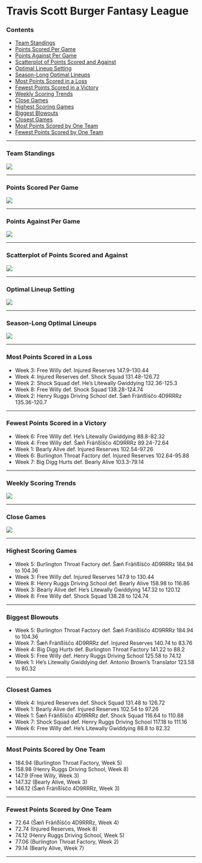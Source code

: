 Travis Scott Burger Fantasy League
================

### Contents

- [Team Standings](#team-standings)
- [Points Scored Per Game](#points-scored-per-game)
- [Points Against Per Game](#points-against-per-game)
- [Scatterplot of Points Scored and
  Against](#scatterplot-of-points-scored-and-against)
- [Optimal Lineup Setting](#optimal-lineup-setting)
- [Season-Long Optimal Lineups](#season-long-optimal-lineups)
- [Most Points Scored in a Loss](#most-points-scored-in-a-loss)
- [Fewest Points Scored in a
  Victory](#fewest-points-scored-in-a-victory)
- [Weekly Scoring Trends](#weekly-scoring-trends)
- [Close Games](#close-games)
- [Highest Scoring Games](#highest-scoring-games)
- [Biggest Blowouts](#biggest-blowouts)
- [Closest Games](#closest-games)
- [Most Points Scored by One Team](#most-points-scored-by-one-team)
- [Fewest Points Scored by One Team](#fewest-points-scored-by-one-team)

------------------------------------------------------------------------

### Team Standings

![](README_files/figure-gfm/unnamed-chunk-2-1.png)<!-- -->

------------------------------------------------------------------------

### Points Scored Per Game

![](README_files/figure-gfm/unnamed-chunk-3-1.png)<!-- -->

------------------------------------------------------------------------

### Points Against Per Game

![](README_files/figure-gfm/unnamed-chunk-4-1.png)<!-- -->

------------------------------------------------------------------------

### Scatterplot of Points Scored and Against

![](README_files/figure-gfm/unnamed-chunk-5-1.png)<!-- -->

------------------------------------------------------------------------

### Optimal Lineup Setting

![](README_files/figure-gfm/unnamed-chunk-6-1.png)<!-- -->

------------------------------------------------------------------------

### Season-Long Optimal Lineups

![](README_files/figure-gfm/unnamed-chunk-7-1.png)<!-- -->

------------------------------------------------------------------------

### Most Points Scored in a Loss

- Week 3: Free Willy def. Injured Reserves 147.9-130.44
- Week 4: Injured Reserves def. Shock Squad 131.48-126.72
- Week 2: Shock Squad def. He’s Litewally Gwiddying 132.36-125.3
- Week 8: Free Willy def. Shock Squad 138.28-124.74
- Week 2: Henry Ruggs Driving School def. Šæñ Fräńßīśčo 4D9RRRz
  135.36-120.7

------------------------------------------------------------------------

### Fewest Points Scored in a Victory

- Week 6: Free Willy def. He’s Litewally Gwiddying 88.8-82.32
- Week 4: Free Willy def. Šæñ Fräńßīśčo 4D9RRRz 89.24-72.64
- Week 1: Bearly Alive def. Injured Reserves 102.54-97.26
- Week 6: Burlington Throat Factory def. Injured Reserves 102.64-95.88
- Week 7: Big Digg Hurts def. Bearly Alive 103.3-79.14

------------------------------------------------------------------------

### Weekly Scoring Trends

![](README_files/figure-gfm/unnamed-chunk-10-1.png)<!-- -->

------------------------------------------------------------------------

### Close Games

![](README_files/figure-gfm/unnamed-chunk-11-1.png)<!-- -->

------------------------------------------------------------------------

### Highest Scoring Games

- Week 5: Burlington Throat Factory def. Šæñ Fräńßīśčo 4D9RRRz 184.94 to
  104.36
- Week 3: Free Willy def. Injured Reserves 147.9 to 130.44
- Week 8: Henry Ruggs Driving School def. Bearly Alive 158.98 to 116.86
- Week 3: Bearly Alive def. He’s Litewally Gwiddying 147.32 to 120.12
- Week 8: Free Willy def. Shock Squad 138.28 to 124.74

------------------------------------------------------------------------

### Biggest Blowouts

- Week 5: Burlington Throat Factory def. Šæñ Fräńßīśčo 4D9RRRz 184.94 to
  104.36
- Week 7: Šæñ Fräńßīśčo 4D9RRRz def. Injured Reserves 140.74 to 83.76
- Week 4: Big Digg Hurts def. Burlington Throat Factory 141.22 to 88.2
- Week 5: Free Willy def. Henry Ruggs Driving School 125.58 to 74.12
- Week 1: He’s Litewally Gwiddying def. Antonio Brown’s Translator
  123.58 to 80.32

------------------------------------------------------------------------

### Closest Games

- Week 4: Injured Reserves def. Shock Squad 131.48 to 126.72
- Week 1: Bearly Alive def. Injured Reserves 102.54 to 97.26
- Week 1: Šæñ Fräńßīśčo 4D9RRRz def. Shock Squad 116.64 to 110.88
- Week 7: Shock Squad def. Henry Ruggs Driving School 117.18 to 111.16
- Week 6: Free Willy def. He’s Litewally Gwiddying 88.8 to 82.32

------------------------------------------------------------------------

### Most Points Scored by One Team

- 184.94 (Burlington Throat Factory, Week 5)
- 158.98 (Henry Ruggs Driving School, Week 8)
- 147.9 (Free Willy, Week 3)
- 147.32 (Bearly Alive, Week 3)
- 146.12 (Šæñ Fräńßīśčo 4D9RRRz, Week 3)

------------------------------------------------------------------------

### Fewest Points Scored by One Team

- 72.64 (Šæñ Fräńßīśčo 4D9RRRz, Week 4)
- 72.74 (Injured Reserves, Week 8)
- 74.12 (Henry Ruggs Driving School, Week 5)
- 77.06 (Burlington Throat Factory, Week 2)
- 79.14 (Bearly Alive, Week 7)

------------------------------------------------------------------------
